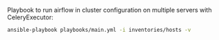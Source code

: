 Playbook to run airflow in cluster configuration on multiple servers with CeleryExecutor:
```sh
ansible-playbook playbooks/main.yml -i inventories/hosts -v
